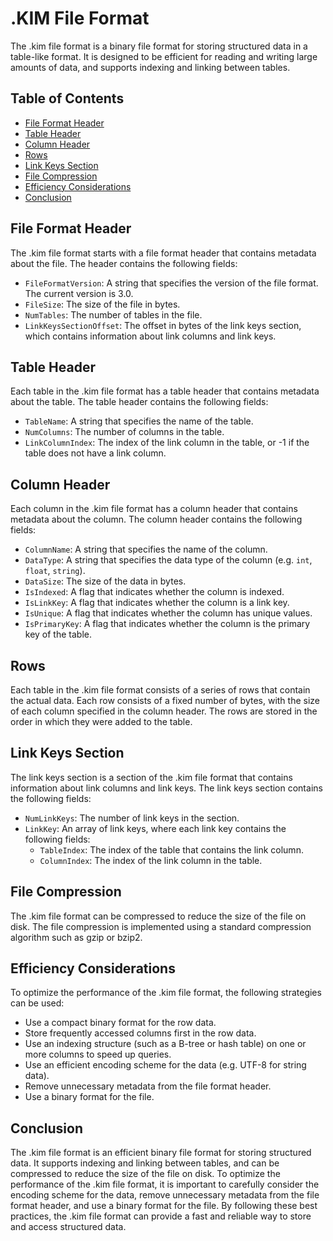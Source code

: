 # .KIM File Format


The .kim file format is a binary file format for storing structured data in a table-like format. It is designed to be efficient for reading and writing large amounts of data, and supports indexing and linking between tables.

## Table of Contents

- [File Format Header](#file-format-header)
- [Table Header](#table-header)
- [Column Header](#column-header)
- [Rows](#rows)
- [Link Keys Section](#link-keys-section)
- [File Compression](#file-compression)
- [Efficiency Considerations](#efficiency-considerations)
- [Conclusion](#conclusion)

## File Format Header

The .kim file format starts with a file format header that contains metadata about the file. The header contains the following fields:

- `FileFormatVersion`: A string that specifies the version of the file format. The current version is 3.0.
- `FileSize`: The size of the file in bytes.
- `NumTables`: The number of tables in the file.
- `LinkKeysSectionOffset`: The offset in bytes of the link keys section, which contains information about link columns and link keys.

## Table Header

Each table in the .kim file format has a table header that contains metadata about the table. The table header contains the following fields:

- `TableName`: A string that specifies the name of the table.
- `NumColumns`: The number of columns in the table.
- `LinkColumnIndex`: The index of the link column in the table, or -1 if the table does not have a link column.

## Column Header

Each column in the .kim file format has a column header that contains metadata about the column. The column header contains the following fields:

- `ColumnName`: A string that specifies the name of the column.
- `DataType`: A string that specifies the data type of the column (e.g. `int`, `float`, `string`).
- `DataSize`: The size of the data in bytes.
- `IsIndexed`: A flag that indicates whether the column is indexed.
- `IsLinkKey`: A flag that indicates whether the column is a link key.
- `IsUnique`: A flag that indicates whether the column has unique values.
- `IsPrimaryKey`: A flag that indicates whether the column is the primary key of the table.

## Rows

Each table in the .kim file format consists of a series of rows that contain the actual data. Each row consists of a fixed number of bytes, with the size of each column specified in the column header. The rows are stored in the order in which they were added to the table.

## Link Keys Section

The link keys section is a section of the .kim file format that contains information about link columns and link keys. The link keys section contains the following fields:

- `NumLinkKeys`: The number of link keys in the section.
- `LinkKey`: An array of link keys, where each link key contains the following fields:
    - `TableIndex`: The index of the table that contains the link column.
    - `ColumnIndex`: The index of the link column in the table.

## File Compression

The .kim file format can be compressed to reduce the size of the file on disk. The file compression is implemented using a standard compression algorithm such as gzip or bzip2.

## Efficiency Considerations

To optimize the performance of the .kim file format, the following strategies can be used:

- Use a compact binary format for the row data.
- Store frequently accessed columns first in the row data.
- Use an indexing structure (such as a B-tree or hash table) on one or more columns to speed up queries.
- Use an efficient encoding scheme for the data (e.g. UTF-8 for string data).
- Remove unnecessary metadata from the file format header.
- Use a binary format for the file.

## Conclusion

The .kim file format is an efficient binary file format for storing structured data. It supports indexing and linking between tables, and can be compressed to reduce the size of the file on disk. To optimize the performance of the .kim file format, it is important to carefully consider the encoding scheme for the data, remove unnecessary metadata from the file format header, and use a binary format for the file. By following these best practices, the .kim file format can provide a fast and reliable way to store and access structured data.
